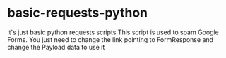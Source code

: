 # basic-requests-python
it's just basic python requests scripts
This script is used to spam Google Forms. You just need to change the link pointing to FormResponse and change the Payload data to use it
